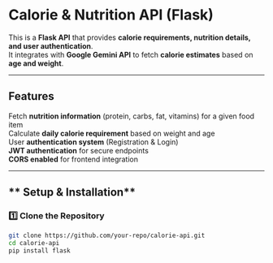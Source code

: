 # Calorie & Nutrition API (Flask) 

This is a **Flask API** that provides **calorie requirements, nutrition details, and user authentication**.  
It integrates with **Google Gemini API** to fetch **calorie estimates** based on **age and weight**.

---

## **Features**
Fetch **nutrition information** (protein, carbs, fat, vitamins) for a given food item  
Calculate **daily calorie requirement** based on weight and age  
User **authentication system** (Registration & Login)  
**JWT authentication** for secure endpoints  
**CORS enabled** for frontend integration  

---

## ** Setup & Installation**
### **1️⃣ Clone the Repository**
```bash
git clone https://github.com/your-repo/calorie-api.git
cd calorie-api
pip install flask
